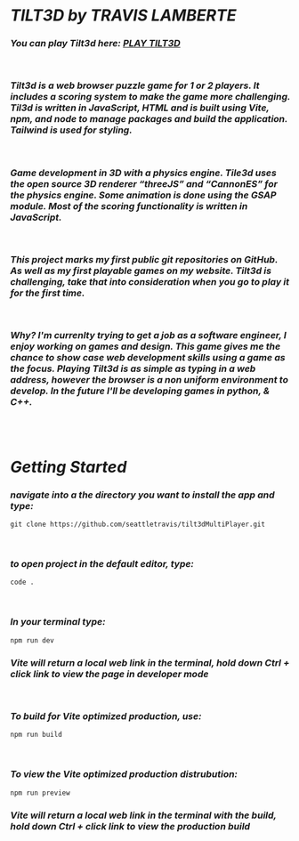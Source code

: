 # ***TILT3D by TRAVIS LAMBERTE***
### *You can play Tilt3d here: [PLAY TILT3D](https://travis.lamberte.com/tilt3dMenu/index.html)* 
<br>

### *Tilt3d is a web browser puzzle game for 1 or 2 players. It includes a scoring system to make the game more challenging. Til3d is written in JavaScript, HTML and is built using Vite, npm, and node to manage packages and build the application. Tailwind is used for styling.*

<br>

### *Game development in 3D with a physics engine. Tile3d uses the open source 3D renderer “threeJS” and “CannonES” for the physics engine. Some animation is done using the GSAP module. Most of the scoring functionality is written in JavaScript.*

<br>

### *This project marks my first public git repositories on GitHub. As well as my first playable games on my website. Tilt3d is challenging, take that into consideration when you go to play it for the first time.*

<br>

### *Why? I'm currenlty trying to get a job as a software engineer, I enjoy working on games and design. This game gives me the chance to show case web development skills using a game as the focus. Playing Tilt3d is as simple as typing in a web address, however the browser is a non uniform environment to develop. In the future I'll be developing games in python, & C++.*
<br>
<br>

# ***Getting Started***
### *navigate into a the directory you want to install the app and type:* 

```
git clone https://github.com/seattletravis/tilt3dMultiPlayer.git
```
<br>

### *to open project in the default editor, type:*
```
code . 
```

<br>

### *In your terminal type:*

```
npm run dev
```
### *Vite will return a local web link in the terminal, hold down Ctrl + click link to view the page in developer mode*
<br>

### *To build for Vite optimized production, use:*
```
npm run build
```
<br>

### *To view the Vite optimized production distrubution:*

```
npm run preview
```
### *Vite will return a local web link in the terminal with the build, hold down Ctrl + click link to view the production build*
<br>